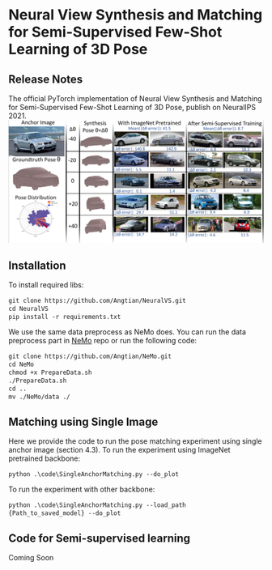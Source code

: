 #  Neural View Synthesis and Matching for Semi-Supervised Few-Shot Learning of 3D Pose
## Release Notes
The official PyTorch implementation of Neural View Synthesis and Matching for Semi-Supervised Few-Shot Learning of 3D Pose, publish on NeuralIPS 2021.
![Example figure](https://github.com/Angtian/NeuralVS/blob/main/MatchingExamples.png)

## Installation
To install required libs:
```
git clone https://github.com/Angtian/NeuralVS.git
cd NeuralVS
pip install -r requirements.txt
```
We use the same data preprocess as NeMo does. You can run the data preprocess part in [NeMo](https://github.com/Angtian/NeMo) repo or run the following code:
```
git clone https://github.com/Angtian/NeMo.git
cd NeMo
chmod +x PrepareData.sh
./PrepareData.sh
cd ..
mv ./NeMo/data ./
```

## Matching using Single Image
Here we provide the code to run the pose matching experiment using single anchor image (section 4.3). To run the experiment using ImageNet pretrained backbone:
```
python .\code\SingleAnchorMatching.py --do_plot
```
To run the experiment with other backbone:
```
python .\code\SingleAnchorMatching.py --load_path {Path_to_saved_model} --do_plot
```

## Code for Semi-supervised learning 
Coming Soon

